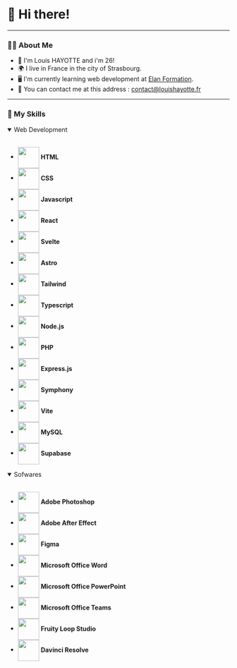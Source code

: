 # 👋 Hi there! 
---

### 🧑‍💻 About Me
- 📰 I'm Louis HAYOTTE and i'm 26!
- 🌍 I live in France in the city of Strasbourg.
- 🖥️ I'm currently learning web development at [Elan Formation](https://elan-formation.fr).
- 🚀 You can contact me at this address : contact@louishayotte.fr

---

### 🌟 My Skills
<details open>
<summary>Web Development</summary>
<br>
	
- <img align="center" height="48" src="https://img.icons8.com/color/48/html-5--v1.png"> **HTML**
- <img align="center" height="48" src="https://img.icons8.com/fluency/48/css3.png"> **CSS**
- <img align="center" height="48" src="https://img.icons8.com/color/48/javascript--v1.png"> **Javascript**
- <img align="center" height="48" src="https://img.icons8.com/office/48/react.png"> **React**
- <img align="center" height="48" src="https://img.icons8.com/doodle/48/svetle.png"> **Svelte**
- <img align="center" height="48" src="https://img.icons8.com/nolan/48/astro-js.png"> **Astro**
- <img align="center" height="48" src="https://img.icons8.com/color/48/tailwind_css.png"> **Tailwind**
- <img align="center" height="48" src="https://img.icons8.com/color/48/typescript.png"> **Typescript**
- <img align="center" height="48" src="https://img.icons8.com/fluency/48/node-js.png"> **Node.js**
- <img align="center" height="48" src="https://img.icons8.com/nolan/48/php-logo.png"> **PHP**
- <img align="center" height="48" src="https://img.icons8.com/fluency/48/express-js.png"> **Express.js**
- <img align="center" height="48" src="https://img.icons8.com/color/48/symfony.png"> **Symphony**
- <img align="center" height="48" src="https://img.icons8.com/color/48/vite.png"> **Vite**
- <img align="center" height="48" src="https://img.icons8.com/external-those-icons-flat-those-icons/48/external-MySQL-programming-and-development-those-icons-flat-those-icons.png"> **MySQL**
- <img align="center" height="48" src="https://img.icons8.com/color/48/supabase.png"> **Supabase**
  
</details>

<details open>
<summary>Sofwares</summary>
<br>
	
- <img align="center" height="48" src="https://img.icons8.com/fluency/48/adobe-photoshop.png"> **Adobe Photoshop**
- <img align="center" height="48" src="https://img.icons8.com/fluency/48/adobe-after-effects.png"> **Adobe After Effect**
- <img align="center" height="48" src="https://img.icons8.com/color/48/figma--v1.png"> **Figma**
- <img align="center" height="48" src="https://img.icons8.com/fluency/48/ms-word.png"> **Microsoft Office Word**
- <img align="center" height="48" src="https://img.icons8.com/color/48/microsoft-powerpoint-2019--v1.png"> **Microsoft Office PowerPoint**
- <img align="center" height="48" src="https://img.icons8.com/fluency/48/microsoft-teams-2019.png"> **Microsoft Office Teams**
- <img align="center" height="48" src="https://img.icons8.com/color/48/fl-studio.png"> **Fruity Loop Studio**
- <img align="center" height="48" src="https://img.icons8.com/color/48/davinci-resolve.png"> **Davinci Resolve**

</details>

